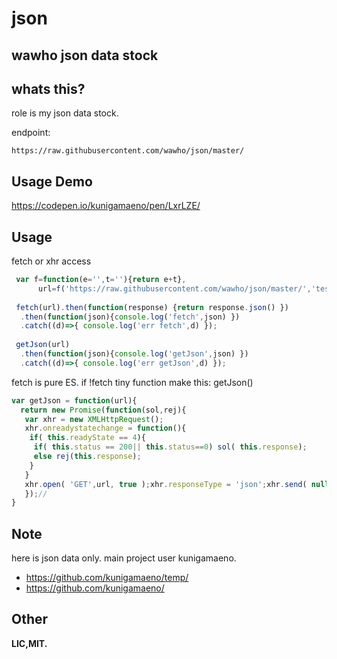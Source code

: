 # json
wawho json data stock
--------
## whats this?
role is my json data stock.

endpoint:
```
https://raw.githubusercontent.com/wawho/json/master/
```
## Usage Demo
https://codepen.io/kunigamaeno/pen/LxrLZE/

## Usage
fetch or xhr access
```js
 var f=function(e='',t=''){return e+t},
      url=f('https://raw.githubusercontent.com/wawho/json/master/','test.json')
 
 fetch(url).then(function(response) {return response.json() })
  .then(function(json){console.log('fetch',json) })
  .catch((d)=>{ console.log('err fetch',d) });
 
 getJson(url)
  .then(function(json){console.log('getJson',json) })
  .catch((d)=>{ console.log('err getJson',d) });
```
fetch is pure ES.
if !fetch
tiny function make this: getJson()
```js
var getJson = function(url){
  return new Promise(function(sol,rej){ 
   var xhr = new XMLHttpRequest();
   xhr.onreadystatechange = function(){ 
    if( this.readyState == 4){ 
     if( this.status == 200|| this.status==0) sol( this.response);
     else rej(this.response);
    }
   }
   xhr.open( 'GET',url, true );xhr.responseType = 'json';xhr.send( null );
   });//
}
```

## Note
here is json data only.
main project user kunigamaeno.
 - https://github.com/kunigamaeno/temp/
 - https://github.com/kunigamaeno/

## Other
__LIC,MIT.__
